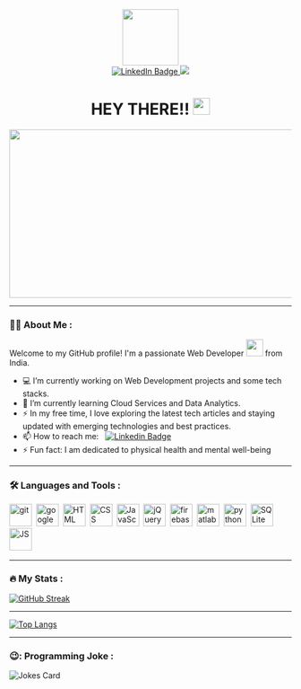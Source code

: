 <div id="header"align="center" >
  <img src="https://encrypted-tbn0.gstatic.com/images?q=tbn:ANd9GcSQ5rjHJqS4TwR6eBRO5SDhCMNbXHNnQ46FCw&usqp=CAU" width="100"/>
</div>

<div id="badges" align="center">
  <a href="https://www.linkedin.com/in/divya-singh-444b4b190/">
    <img src="https://img.shields.io/badge/LinkedIn-blue?style=for-the-badge&logo=linkedin&logoColor=white" alt="LinkedIn Badge"/>
  </a>
  <a href="divyasingh0803@gmail.com">
    <img src="https://img.shields.io/badge/Gmail-blue%3Fstyle%3D%26logo%3Dgmail%26logoColor%3Dwhite?style=for-the-badge&logo=gmail&logoColor=white&color=red"/>
  </a>
</div>

<img src="https://komarev.com/ghpvc/?username=your-github-username&style=flat-square&color=blue" alt=""/>


<h1 align="center">
  HEY THERE!!
  <img src="https://media.giphy.com/media/hvRJCLFzcasrR4ia7z/giphy.gif" width="30px"/>
</h1>
<div align="center">
  <img src="https://media.giphy.com/media/dWesBcTLavkZuG35MI/giphy.gif" width="600" height="300"/>
</div>

---

### :man_technologist: About Me :
Welcome to my GitHub profile! I'm a passionate Web Developer <img src="https://media.giphy.com/media/WUlplcMpOCEmTGBtBW/giphy.gif" width="30"> from India. 

- 💻 I’m currently working on Web Development projects and some tech stacks.
- 🌱 I’m currently learning Cloud Services and Data Analytics.
- ⚡ In my free time, I love exploring the latest tech articles and staying updated with emerging technologies and best practices.
- 📫 How to reach me: &nbsp; [![Linkedin Badge](https://img.shields.io/badge/-Divya-blue?style=flat&logo=Linkedin&logoColor=white)](https://www.linkedin.com/in/divya-singh-444b4b190/)
- ⚡ Fun fact: I am dedicated to physical health and mental well-being

---

### :hammer_and_wrench: Languages and Tools :

<div>
 <img src="https://cdn.jsdelivr.net/gh/devicons/devicon/icons/git/git-original.svg" title="Git" alt="git" width="40" height="40"/>&nbsp;
 <img src="https://cdn.jsdelivr.net/gh/devicons/devicon/icons/googlecloud/googlecloud-original-wordmark.svg" title="Google Cloud" alt="google cloud" width="40" height="40"/>&nbsp;
 <img src="https://cdn.jsdelivr.net/gh/devicons/devicon/icons/html5/html5-original.svg" title="HTML5" alt="HTML" width="40" height="40"/>&nbsp;
 <img src="https://cdn.jsdelivr.net/gh/devicons/devicon/icons/css3/css3-original.svg"  title="CSS3" alt="CSS" width="40" height="40"/>&nbsp;
 <img src="https://cdn.jsdelivr.net/gh/devicons/devicon/icons/javascript/javascript-original.svg" title="JavaScript" alt="JavaScript" width="40" height="40"/>&nbsp;
 <img src="https://cdn.jsdelivr.net/gh/devicons/devicon/icons/jquery/jquery-original.svg" title="jQuery" alt="jQuery" width="40" height="40"/>&nbsp;
 <img src="https://cdn.jsdelivr.net/gh/devicons/devicon/icons/firebase/firebase-plain.svg"  title="FireBase" alt="firebase" width="40" height="40"/>&nbsp;
 <img src="https://cdn.jsdelivr.net/gh/devicons/devicon/icons/matlab/matlab-original.svg"  title="Matlab" alt="matlab" width="40" height="40"/>&nbsp;
 <img src="https://cdn.jsdelivr.net/gh/devicons/devicon/icons/python/python-original.svg" title="Python" alt="python" width="40" height="40"/>&nbsp;
 <img src="https://cdn.jsdelivr.net/gh/devicons/devicon/icons/sqlite/sqlite-original.svg" title="SQLite"  alt="SQLite" width="40" height="40"/>&nbsp;
 <img src="https://cdn.jsdelivr.net/gh/devicons/devicon/icons/javascript/javascript-original.svg" title="JS" alt="JS" width="40" height="40"/>&nbsp;
</div>

---

### :fire: My Stats :
[![GitHub Streak](http://github-readme-streak-stats.herokuapp.com?user=Divya4879&border_radius=4.4)](https://git.io/streak-stats)

--- 

[![Top Langs](https://github-readme-stats.vercel.app/api/top-langs/?username=Divya4879&layout=compact&theme=vision-friendly-dark)](https://github.com/Divya4879)

---

### 😉: Programming Joke :
<!-- Markdown -->
![Jokes Card](https://readme-jokes.vercel.app/api)

<!--
**Divya4879/Divya4879** is a ✨ _special_ ✨ repository because its `README.md` (this file) appears on your GitHub profile.

Here are some ideas to get you started:

 
- 👯 I’m looking to collaborate on ...
- 🤔 I’m looking for help with ...
- 💬 Ask me about ..
- 😄 Pronouns: ...
- ...
-->
                      

